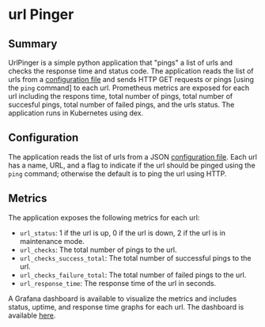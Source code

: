 # url Pinger

## Summary

UrlPinger is a simple python application that "pings" a list of urls and checks the response time and status code. The application reads the list of urls from a [configuration file](configuration.md) and sends HTTP GET requests or pings [using the `ping` command] to each url. Prometheus metrics are exposed for each url including the respons time, total number of pings, total number of succesful pings, total number of failed pings, and the urls status. The application runs in Kubernetes using dex.

## Configuration

The application reads the list of urls from a JSON [configuration file](configuration.md). Each url has a name, URL, and a flag to indicate if the url should be pinged using the `ping` command; otherwise the default is to ping the url using HTTP.

## Metrics

The application exposes the following metrics for each url:

- `url_status`: 1 if the url is up, 0 if the url is down, 2 if the url is in maintenance mode.
- `url_checks`: The total number of pings to the url.
- `url_checks_success_total`: The total number of successful pings to the url.
- `url_checks_failure_total`: The total number of failed pings to the url.
- `url_response_time`: The response time of the url in seconds.

A Grafana dashboard is available to visualize the metrics and includes status, uptime, and response time graphs for each url. The dashboard is available [here]().
